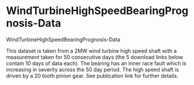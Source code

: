 # WindTurbineHighSpeedBearingPrognosis-Data

WindTurbineHighSpeedBearingPrognosis-Data

This dataset is taken from a 2MW wind turbine high speed shaft with a measurement taken for 50 consecutive days (the 5 download links below contain 10 days of data each). The bearing has an inner race fault which is increasing in severity across the 50 day period. The high speed shaft is driven by a 20 tooth pinion gear. See publication link for further details.
